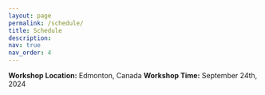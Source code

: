 ```yaml
---
layout: page
permalink: /schedule/
title: Schedule
description:
nav: true
nav_order: 4
---
```


**Workshop Location:** Edmonton, Canada 
**Workshop Time:** September 24th, 2024

<!-- 
**Zoom Link:** https://nyu.zoom.us/j/94005874508

<table>
    <thead>
        <tr>
            <th>Time</th>
            <th>Event</th>
            <th>Speaker</th>
            <th>Title (if applicable)</th>
        </tr>
    </thead>
    <tbody>
        <tr>
            <td rowspan="2">8:30am – 8:40am</td>
            <td rowspan="2">Opening Remarks</td>
            <td></td>
            <td></td>
        </tr>
        <tr></tr>
        <tr>
            <td rowspan="2">8:40am – 9:10am</td>
            <td rowspan="2">Keynote Talk 1 & QA</td>
            <td>Dr. Zhen Li</td>
            <td></td>
        </tr>
        <tr></tr>
        <tr>
            <td rowspan="3">9:10am – 9:40am</td>
            <td rowspan="3">Accepted Papers Session</td>
            <td></td>
            <td>Paper 1: Drive as You Speak: Enabling Human-Like Interaction with Large Language Models in Autonomous Vehicles</td>
        </tr>
        <tr>
            <td></td>
            <td>Paper 2: Drive Like a Human: Rethinking Autonomous Driving with Large Language Models</td>
        </tr>
        <tr>
            <td></td>
            <td>Paper 3: A Game of Bundle Adjustment - Learning Efficient Convergence</td>
        </tr>
        <tr>
            <td rowspan="2">9:40am – 10:10am</td>
            <td rowspan="2">Keynote Talk 2 & QA</td>
            <td>Dr. Oleg Sinavski</td>
            <td></td>
        </tr>
        <tr></tr>
        <tr>
            <td rowspan="2">10:10am – 10:30am</td>
            <td rowspan="2">Coffee Break</td>
            <td></td>
            <td></td>
        </tr>
        <tr></tr>
        <tr>
            <td rowspan="3">10:30am – 11:00am</td>
            <td rowspan="3">Accepted Papers Session</td>
            <td></td>
            <td>Paper 4: VLAAD: Vision and Language Assistant for Autonomous Driving</td>
        </tr>
        <tr>
            <td></td>
            <td>Paper 5: A Safer Vision-based Autonomous Planning System for Quadrotor UAVs with Dynamic Obstacle Trajectory Prediction and Its Application with LLMs</td>
        </tr>
        <tr>
            <td></td>
            <td>Paper 6: Human-Centric Autonomous Systems With LLMs for User Command Reasoning</td>
        </tr>
        <tr>
            <td rowspan="2">11:00am – 11:30am</td>
            <td rowspan="2">Keynote Talk 3 & QA</td>
            <td>Dr. Yu Huang</td>
            <td></td>
        </tr>
        <tr></tr>
        <tr>
            <td rowspan="4">11:30am – 12:00pm</td>
            <td rowspan="4">Accepted Papers Session</td>
            <td></td>
            <td>Paper 7: NuScenes-MQA: Integrated Evaluation of Captions and QA for Autonomous Driving Datasets using Markup Annotations</td>
        </tr>
        <tr>
            <td></td>
            <td>Paper 8: Latency Driven Spatially Sparse Optimization for Multi-Branch CNNs for Semantic Segmentation</td>
        </tr>
        <tr>
            <td></td>
            <td>Paper 9: LIP-Loc: LiDAR Image Pretraining for Cross-Modal Localization</td>
        </tr>
        <tr></tr>
        <tr>
            <td rowspan="2">12:00pm – 12:30pm</td>
            <td rowspan="2">Summary & Closing Remarks</td>
            <td></td>
            <td></td>
        </tr>
        <tr></tr>
    </tbody>
</table> -->

